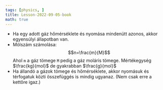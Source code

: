 ```yaml
---
tags: [physics, ] 
title: Lesson-2022-09-05-book
math: true
---
```

- Ha egy adott gáz hőmérséklete és nyomása mindenütt azonos, akkor egyensúlyi állapotban van.
- Mólszám számolása: $$n=\frac{m}{M}$$ Ahol `m` a gáz tömege `M` pedig a gáz moláris tömege. Mértékegység $\frac{kg}{mol}$ de gyakrabban $\frac{g}{mol}$ 
- Ha állandó a gázok tömege és hőmérséklete, akkor nyomásuk és térfogatuk közti összefüggés is mindig ugyanaz. (Nem csak erre a kettőre igaz.)





 